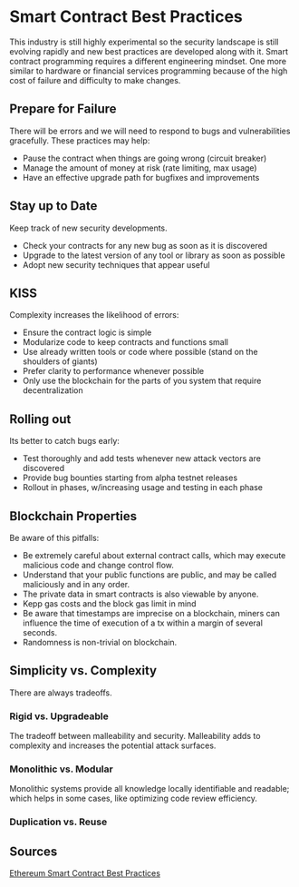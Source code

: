 # Smart Contract Best Practices

This industry is still highly experimental so the security landscape is still evolving rapidly and new best practices are developed along with it. Smart contract programming requires a different engineering mindset. One more similar to hardware or financial services programming because of the high cost of failure and difficulty to make changes.

## Prepare for Failure

There will be errors and we will need to respond to bugs and vulnerabilities gracefully. These practices may help:

- Pause the contract when things are going wrong (circuit breaker)
- Manage the amount of money at risk (rate limiting, max usage)
- Have an effective upgrade path for bugfixes and improvements

## Stay up to Date

Keep track of new security developments.

- Check your contracts for any new bug as soon as it is discovered
- Upgrade to the latest version of any tool or library as soon as possible
- Adopt new security techniques that appear useful

## KISS

Complexity increases the likelihood of errors:

- Ensure the contract logic is simple
- Modularize code to keep contracts and functions small
- Use already written tools or code where possible (stand on the shoulders of giants)
- Prefer clarity to performance whenever possible
- Only use the blockchain for the parts of you system that require decentralization

## Rolling out

Its better to catch bugs early:

- Test thoroughly and add tests whenever new attack vectors are discovered
- Provide bug bounties starting from alpha testnet releases
- Rollout in phases, w/increasing usage and testing in each phase

## Blockchain Properties

Be aware of this pitfalls:

- Be extremely careful about external contract calls, which may execute malicious code and change control flow.
- Understand that your public functions are public, and may be called maliciously and in any order.
- The private data in smart contracts is also viewable by anyone.
- Kepp gas costs and the block gas limit in mind
- Be aware that timestamps are imprecise on a blockchain, miners can influence the time of execution of a tx within a margin of several seconds.
- Randomness is non-trivial on blockchain.

## Simplicity vs. Complexity

There are always tradeoffs.

### Rigid vs. Upgradeable

The tradeoff between malleability and security. Malleability adds to complexity and increases the potential attack surfaces.

### Monolithic vs. Modular

Monolithic systems provide all knowledge locally identifiable and readable; which helps in some cases, like optimizing code review efficiency.

### Duplication vs. Reuse

## Sources

[Ethereum Smart Contract Best Practices](https://consensys.github.io/smart-contract-best-practices/development-recommendations/)

